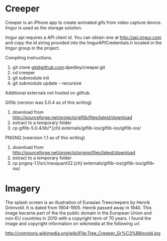 Creeper
=======

Creeper is an iPhone app to create animated gifs from video capture device. Imgur is used as the storage solution.

Imgur api requires a API client id. You can obtain one at http://api.imgur.com and copy the id string provided into 
the ImgurAPICredentials.h located in the Imgur group in the project.

Compiling instructions.

1. git clone git@github.com:dpedley/creeper.git
2. cd creeper
3. git submodule init
4. git submodule update --recursive

Additional externals not hosted on github.

Giflib (version was 5.0.4 as of this writing)

1. download from http://sourceforge.net/projects/giflib/files/latest/download
2. extract to a temporary folder
3. cp giflib-5.0.4/lib/*.[ch] externals/giflib-ios/giflib-ios/giflib-ios/

PNGNQ (vwersion 1.1 as of this writing)

1. download from http://sourceforge.net/projects/pngnq/files/latest/download
2. extract to a temporary folder
3. cp pngnq-1.1/src/neuquant32.[ch] externals/giflib-ios/giflib-ios/giflib-ios/

Imagery
=======

The splash screen is an illustration of Eurasian Treecreepers by Henrik Grönvold. It is dated from 1904-1905. 
Henrik passed away in 1940. This image became part of the the public domain in the European Union and non-EU 
countries in 2010 with a copyright term of 70 years. I found the image and copyright information on wikimedia
at the following url.

http://commons.wikimedia.org/wiki/File:Tree_Creeper_Gr%C3%B6nvold.jpg

